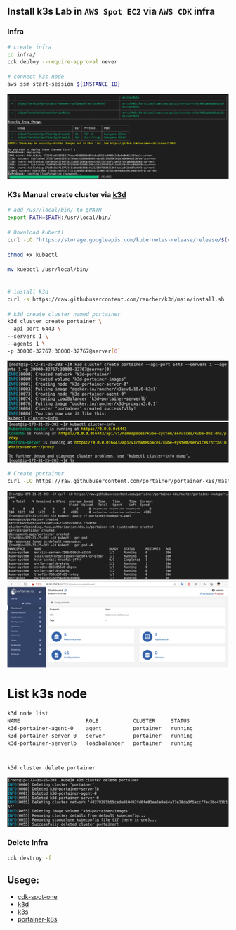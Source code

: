 ## Install k3s Lab in `AWS Spot EC2` via `AWS CDK` infra

### Infra 
```bash
# create infra
cd infra/
cdk deploy --require-approval never 

# connect k3s node
aws ssm start-session ${INSTANCE_ID}
```
![aws cdk-spot-one](./images/aws-cdk-spot-one.png)
### K3s Manual create cluster via [k3d](https://k3d.io/)
```bash
# add /usr/local/bin/ to $PATH
export PATH=$PATH:/usr/local/bin/

# Download kubectl 
curl -LO "https://storage.googleapis.com/kubernetes-release/release/$(curl -s https://storage.googleapis.com/kubernetes-release/release/stable.txt)/bin/linux/amd64/kubectl"

chmod +x kubectl

mv kuebctl /usr/local/bin/


# install k3d 
curl -s https://raw.githubusercontent.com/rancher/k3d/main/install.sh | bash

# k3d create cluster named portainer
k3d cluster create portainer \
--api-port 6443 \
--servers 1 \
--agents 1 \
-p 30000-32767:30000-32767@server[0]
```
![create k3s](./images/1-create-k3s.png)
![create k3s](./images/k3s-cluster.png)
```bash
# Create portainer
curl -LO https://raw.githubusercontent.com/portainer/portainer-k8s/master/portainer-nodeport.yaml | kubectl apply -f -
```
![create portainer](./images/create-portainer.png)
![portainer console](./images/portainer-console.png)

# List k3s node
```bash
k3d node list
NAME                     ROLE           CLUSTER     STATUS
k3d-portainer-agent-0    agent          portainer   running
k3d-portainer-server-0   server         portainer   running
k3d-portainer-serverlb   loadbalancer   portainer   running
```
#
```bash
k3d cluster delete portainer
```
![k3d cluster delete](./images/k3d-delete-cluster.png)

### Delete Infra
```bash
cdk destroy -f 
```

## Usege: 
- [cdk-spot-one](https://github.com/pahud/cdk-spot-one)
- [k3d](https://k3d.io/)
- [k3s](https://k3s.io/)
- [portainer-k8s](https://github.com/portainer/portainer-k8s)
